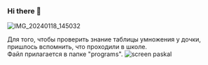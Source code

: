 ### Hi there 👋
![IMG_20240118_145032](https://github.com/andnpok/andnpok/assets/156174901/ca6a1af6-ec41-48dc-9744-44a7d81f74f9)

Для того, чтобы проверить знание таблицы умножения у дочки, пришлось вспомнить, что проходили в школе.  
Файл прилагается в папке "programs".
![screen paskal](https://github.com/andnpok/andnpok/assets/156174901/91bc9cdf-e8fa-4f82-bf6b-239c196c61b1)

<!--
**andnpok/andnpok** is a ✨ _special_ ✨ repository because its `README.md` (this file) appears on your GitHub profile.

Here are some ideas to get you started:

- 🔭 I’m currently working on ...
- 🌱 I’m currently learning ...
- 👯 I’m looking to collaborate on ...
- 🤔 I’m looking for help with ...
- 💬 Ask me about ...
- 📫 How to reach me: ...
- 😄 Pronouns: ...
- ⚡ Fun fact: ...
-->
